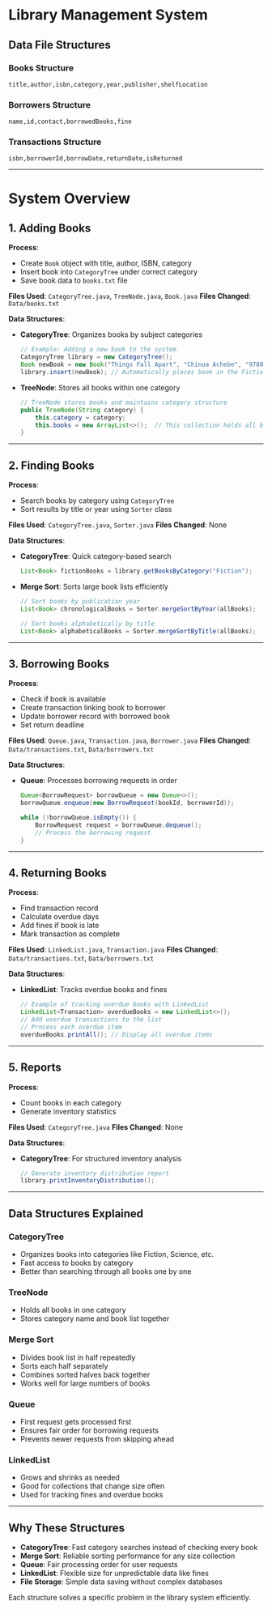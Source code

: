 # Library Management System

## Data File Structures

### Books Structure

```
title,author,isbn,category,year,publisher,shelfLocation
```

### Borrowers Structure

```
name,id,contact,borrowedBooks,fine
```

### Transactions Structure

```
isbn,borrowerId,borrowDate,returnDate,isReturned
```

---

# System Overview

## 1. Adding Books

**Process**:

* Create `Book` object with title, author, ISBN, category
* Insert book into `CategoryTree` under correct category
* Save book data to `books.txt` file

**Files Used**: `CategoryTree.java`, `TreeNode.java`, `Book.java`
**Files Changed**: `Data/books.txt`

**Data Structures**:

* **CategoryTree**: Organizes books by subject categories

  ```java
  // Example: Adding a new book to the system
  CategoryTree library = new CategoryTree();
  Book newBook = new Book("Things Fall Apart", "Chinua Achebe", "9780385474542", "Fiction", 1958);
  library.insert(newBook); // Automatically places book in the Fiction category
  ```
* **TreeNode**: Stores all books within one category

  ```java
  // TreeNode stores books and maintains category structure
  public TreeNode(String category) {
      this.category = category;
      this.books = new ArrayList<>();  // This collection holds all books in this category
  }
  ```

---

## 2. Finding Books

**Process**:

* Search books by category using `CategoryTree`
* Sort results by title or year using `Sorter` class

**Files Used**: `CategoryTree.java`, `Sorter.java`
**Files Changed**: None

**Data Structures**:

* **CategoryTree**: Quick category-based search

  ```java
  List<Book> fictionBooks = library.getBooksByCategory("Fiction");
  ```
* **Merge Sort**: Sorts large book lists efficiently

  ```java
  // Sort books by publication year
  List<Book> chronologicalBooks = Sorter.mergeSortByYear(allBooks);

  // Sort books alphabetically by title
  List<Book> alphabeticalBooks = Sorter.mergeSortByTitle(allBooks);
  ```

---

## 3. Borrowing Books

**Process**:

* Check if book is available
* Create transaction linking book to borrower
* Update borrower record with borrowed book
* Set return deadline

**Files Used**: `Queue.java`, `Transaction.java`, `Borrower.java`
**Files Changed**: `Data/transactions.txt`, `Data/borrowers.txt`

**Data Structures**:

* **Queue**: Processes borrowing requests in order

  ```java
  Queue<BorrowRequest> borrowQueue = new Queue<>();
  borrowQueue.enqueue(new BorrowRequest(bookId, borrowerId));

  while (!borrowQueue.isEmpty()) {
      BorrowRequest request = borrowQueue.dequeue();
      // Process the borrowing request
  }
  ```

---

## 4. Returning Books

**Process**:

* Find transaction record
* Calculate overdue days
* Add fines if book is late
* Mark transaction as complete

**Files Used**: `LinkedList.java`, `Transaction.java`
**Files Changed**: `Data/transactions.txt`, `Data/borrowers.txt`

**Data Structures**:

* **LinkedList**: Tracks overdue books and fines

  ```java
  // Example of tracking overdue books with LinkedList
  LinkedList<Transaction> overdueBooks = new LinkedList<>();
  // Add overdue transactions to the list
  // Process each overdue item
  overdueBooks.printAll(); // Display all overdue items
  ```

---

## 5. Reports

**Process**:

* Count books in each category
* Generate inventory statistics

**Files Used**: `CategoryTree.java`
**Files Changed**: None

**Data Structures**:

* **CategoryTree**: For structured inventory analysis

  ```java
  // Generate inventory distribution report
  library.printInventoryDistribution();
  ```

---

## Data Structures Explained

### CategoryTree

* Organizes books into categories like Fiction, Science, etc.
* Fast access to books by category
* Better than searching through all books one by one

### TreeNode

* Holds all books in one category
* Stores category name and book list together

### Merge Sort

* Divides book list in half repeatedly
* Sorts each half separately
* Combines sorted halves back together
* Works well for large numbers of books

### Queue

* First request gets processed first
* Ensures fair order for borrowing requests
* Prevents newer requests from skipping ahead

### LinkedList

* Grows and shrinks as needed
* Good for collections that change size often
* Used for tracking fines and overdue books

---

## Why These Structures

* **CategoryTree**: Fast category searches instead of checking every book
* **Merge Sort**: Reliable sorting performance for any size collection
* **Queue**: Fair processing order for user requests
* **LinkedList**: Flexible size for unpredictable data like fines
* **File Storage**: Simple data saving without complex databases

Each structure solves a specific problem in the library system efficiently.
